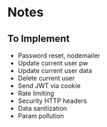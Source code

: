 # Notes

## To Implement

- Password reset, nodemailer
- Update current user pw
- Update current user data
- Delete current user
- Send JWT via cookie
- Rate limiting
- Security HTTP headers
- Data sanitization
- Param pollution
